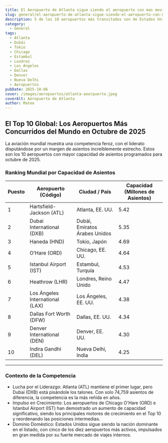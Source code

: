 ```yaml
---
title: El Aeropuerto de Atlanta sigue siendo el aeropuerto con mas movimiento del mundo
slug: general/el-aeropuerto-de-atlanta-sigue-siendo-el-aeropuerto-con-mas-moviemiento
description: 5 de los 10 aeropuertos más transitados son de Estados Unidos.
category:
  - General
tags:
  - Atlanta
  - Dubái
  - Tokio
  - Chicago
  - Estambul
  - Londres
  - Los Ángeles
  - Dallas
  - Denver
  - Nueva Delhi
  - Aeropuertos
pubDate: 2025-10-06
cover: /images/aeropuertos/atlanta-aeorpuerto.jpeg
coverAlt: Aeropuerto de Atlanta
author: Mateo
---
```


## El Top 10 Global: Los Aeropuertos Más Concurridos del Mundo en Octubre de 2025

La aviación mundial muestra una competencia feroz, con el liderato disputándose por un margen de asientos increíblemente estrecho. Estos son los 10 aeropuertos con mayor capacidad de asientos programados para octubre de 2025.

### Ranking Mundial por Capacidad de Asientos

| Puesto | Aeropuerto (Código)             | Ciudad / País                 | Capacidad (Millones de Asientos) |
| ------ | ------------------------------- | ----------------------------- | -------------------------------- |
| 1      | Hartsfield-Jackson (ATL)        | Atlanta, EE. UU.              | 5.42                             |
| 2      | Dubai International (DXB)       | Dubái, Emiratos Árabes Unidos | 5.35                             |
| 3      | Haneda (HND)                    | Tokio, Japón                  | 4.69                             |
| 4      | O’Hare (ORD)                    | Chicago, EE. UU.              | 4.64                             |
| 5      | Istanbul Airport (IST)          | Estambul, Turquía             | 4.53                             |
| 6      | Heathrow (LHR)                  | Londres, Reino Unido          | 4.47                             |
| 7      | Los Ángeles International (LAX) | Los Ángeles, EE. UU.          | 4.38                             |
| 8      | Dallas Fort Worth (DFW)         | Dallas, EE. UU.               | 4.34                             |
| 9      | Denver International (DEN)      | Denver, EE. UU.               | 4.30                             |
| 10     | Indira Gandhi (DEL)             | Nueva Delhi, India            | 4.25                             |

***

### Contexto de la Competencia

* Lucha por el Liderazgo: Atlanta (ATL) mantiene el primer lugar, pero Dubai (DXB) está pisándole los talones. Con solo 74,759 asientos de diferencia, la competencia es la más reñida en años.
* Impulso en Crecimiento: Los aeropuertos de Chicago O'Hare (ORD) e Istanbul Airport (IST) han demostrado un aumento de capacidad significativo, siendo los principales motores de crecimiento en el Top 10 y reordenando las posiciones intermedias.
* Dominio Doméstico: Estados Unidos sigue siendo la nación dominante en el listado, con cinco de los diez aeropuertos más activos, impulsados en gran medida por su fuerte mercado de viajes internos.
